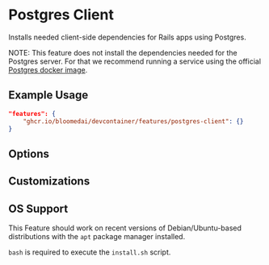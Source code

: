 # Postgres Client

Installs needed client-side dependencies for Rails apps using Postgres.

NOTE: This feature does not install the dependencies needed for the Postgres server. For that we recommend running a
service using the official [Postgres docker image](https://hub.docker.com/_/postgres).

## Example Usage

```json
"features": {
    "ghcr.io/bloomedai/devcontainer/features/postgres-client": {}
}
```

## Options

## Customizations

## OS Support

This Feature should work on recent versions of Debian/Ubuntu-based distributions with the `apt` package manager installed.

`bash` is required to execute the `install.sh` script.